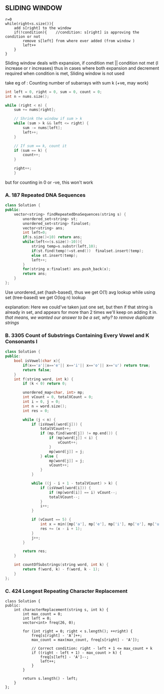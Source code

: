 ## SLIDING WINDOW

```
r=0
while(right<s.size()){
    add s[right] to the window
    if(!condition){    //condition: s[right] is approving the condition or not  
        remove s[left] from where ever added (from window )
        left++
    }
}
```

Sliding window deals with expansion, if condition met || condition not met (l increase or r increases)
thus in cases where both expansion and decrement required when condition is met, Sliding window is not used

take eg of :
    Counting number of subarrays with sum k (+ve, may work)
```cpp
int left = 0, right = 0, sum = 0, count = 0;
int n = nums.size();

while (right < n) {
    sum += nums[right];

    // Shrink the window if sum > k
    while (sum > k && left <= right) {
        sum -= nums[left];
        left++;
    }

    // If sum == k, count it
    if (sum == k) {
        count++;
    }

    right++;
    }
```
but for counting in 0 or -ve, this won't work

### A. 187 Repeated DNA Sequences

```cpp
class Solution {
public:
    vector<string> findRepeatedDnaSequences(string s) {
        unordered_set<string> st;
        unordered_set<string> finalset;
        vector<string> ans;
        int left=0;
        if(s.size()<10) return ans;
        while(left<=(s.size()-10)){
            string temp=s.substr(left,10);
            if(st.find(temp)!=st.end())  finalset.insert(temp);
            else st.insert(temp);
            left++;
        }
        for(string x:finalset) ans.push_back(x);
        return ans;
    }
};
```
Use unordered_set<string> (hash-based), thus we get O(1) avg lookup
while using set<string> (tree-based) we get  O(log n) lookup

explanation: Here we could've taken just one set, but then if that string is already in set, and appears for more than 2 times we'll keep on adding it in.
*that means, we wanted our answer to be a set, why? to remove duplicate strings*
### B. 3305 Count of Substrings Containing Every Vowel and K Consonants I

```cpp
class Solution {
public:
    bool isVowel(char x){
        if(x=='a'||x=='e'|| x=='i'|| x=='o'|| x=='u') return true;
        return false;
    }
    int f(string word, int k) {
        if (k < 0) return 0;

        unordered_map<char, int> mp;
        int vCount = 0, totalVCount = 0;
        int i = 0, j = 0;
        int n = word.size();
        int res = 0;

        while (j < n) {
            if (isVowel(word[j])) {
                totalVCount++;
                if (mp.find(word[j]) != mp.end()) {
                    if (mp[word[j]] < i) {
                        vCount++;
                    }
                    mp[word[j]] = j;
                } else {
                    mp[word[j]] = j;
                    vCount++;
                }
            }

            while ((j - i + 1 - totalVCount) > k) {
                if (isVowel(word[i])) {
                    if (mp[word[i]] == i) vCount--;
                    totalVCount--;
                }
                i++;
            }

            if (vCount == 5) {
                int x = min({mp['a'], mp['e'], mp['i'], mp['o'], mp['u']});
                res += (x - i + 1);
            }
            j++;
        }

        return res;
    }

    int countOfSubstrings(string word, int k) {
        return f(word, k) - f(word, k - 1);
    }
};
```

### C. 424 Longest Repeating Character Replacement

```
class Solution {
public:
    int characterReplacement(string s, int k) {
        int max_count = 0;
        int left = 0;
        vector<int> freq(26, 0);

        for (int right = 0; right < s.length(); ++right) {
            freq[s[right] - 'A']++;
            max_count = max(max_count, freq[s[right] - 'A']);

            // Correct condition: right - left + 1 <= max_count + k 
            if ((right - left + 1) - max_count > k) {  
                freq[s[left] - 'A']--;
                left++;
            }
        }

        return s.length() - left;
    }
};

```


